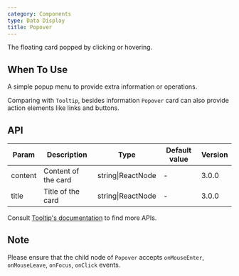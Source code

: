 ```yaml
---
category: Components
type: Data Display
title: Popover
---
```


The floating card popped by clicking or hovering.

## When To Use

A simple popup menu to provide extra information or operations.

Comparing with `Tooltip`, besides information `Popover` card can also provide action elements like links and buttons.

## API

| Param   | Description         | Type              | Default value | Version |
| ------- | ------------------- | ----------------- | ------------- | ------- |
| content | Content of the card | string\|ReactNode | -             | 3.0.0   |
| title   | Title of the card   | string\|ReactNode | -             | 3.0.0   |

Consult [Tooltip's documentation](https://ant.design/components/tooltip/#API) to find more APIs.

## Note

Please ensure that the child node of `Popover` accepts `onMouseEnter`, `onMouseLeave`, `onFocus`, `onClick` events.
